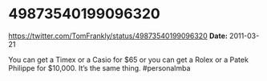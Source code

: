 # 49873540199096320
https://twitter.com/TomFrankly/status/49873540199096320
**Date:** 2011-03-21

You can get a Timex or a Casio for $65 or you can get a Rolex or a Patek Philippe for $10,000. It’s the same thing. #personalmba
